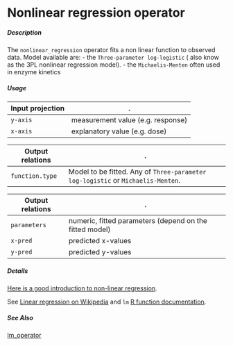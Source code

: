 # Nonlinear regression operator

##### Description

The `nonlinear_regression` operator fits a non linear function to observed data.
Model available are: - the `Three-parameter log-logistic` ( also know as the 3PL nonlinear regression model).
                     - the `Michaelis-Menten` often used in enzyme kinetics

##### Usage

Input projection|.
---|---
`y-axis`| measurement value (e.g. response)
`x-axis`| explanatory value (e.g. dose)

Output relations|.
---|---
`function.type`| Model to be fitted. Any of `Three-parameter log-logistic` or `Michaelis-Menten`.

Output relations|.
---|---
`parameters`| numeric, fitted parameters (depend on the fitted model)
`x-pred`| predicted x-values
`y-pred`| predicted y-values

##### Details

[Here is a good introduction to non-linear regression](https://www.statforbiology.com/nonlinearregression/usefulequations).

See [Linear regression on Wikipedia](https://en.wikipedia.org/wiki/Linear_regression) and
`lm` [R function documentation](https://www.rdocumentation.org/packages/stats/versions/3.6.2/topics/lm).

##### See Also

[lm_operator](https://github.com/tercen/lm_operator)


